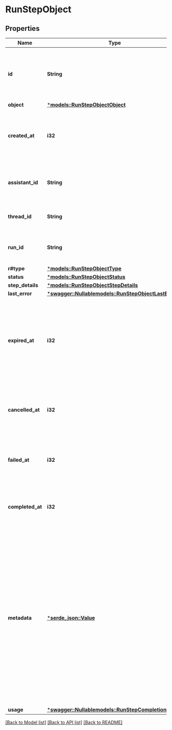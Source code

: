 # RunStepObject

## Properties
Name | Type | Description | Notes
------------ | ------------- | ------------- | -------------
**id** | **String** | The identifier of the run step, which can be referenced in API endpoints. | 
**object** | [***models::RunStepObjectObject**](RunStepObject_object.md) |  | 
**created_at** | **i32** | The Unix timestamp (in seconds) for when the run step was created. | 
**assistant_id** | **String** | The ID of the [assistant](/docs/api-reference/assistants) associated with the run step. | 
**thread_id** | **String** | The ID of the [thread](/docs/api-reference/threads) that was run. | 
**run_id** | **String** | The ID of the [run](/docs/api-reference/runs) that this run step is a part of. | 
**r#type** | [***models::RunStepObjectType**](RunStepObject_type.md) |  | 
**status** | [***models::RunStepObjectStatus**](RunStepObject_status.md) |  | 
**step_details** | [***models::RunStepObjectStepDetails**](RunStepObject_step_details.md) |  | 
**last_error** | [***swagger::Nullable<models::RunStepObjectLastError>**](RunStepObject_last_error.md) |  | 
**expired_at** | **i32** | The Unix timestamp (in seconds) for when the run step expired. A step is considered expired if the parent run is expired. | 
**cancelled_at** | **i32** | The Unix timestamp (in seconds) for when the run step was cancelled. | 
**failed_at** | **i32** | The Unix timestamp (in seconds) for when the run step failed. | 
**completed_at** | **i32** | The Unix timestamp (in seconds) for when the run step completed. | 
**metadata** | [***serde_json::Value**](.md) | Set of 16 key-value pairs that can be attached to an object. This can be useful for storing additional information about the object in a structured format. Keys can be a maximum of 64 characters long and values can be a maxium of 512 characters long.  | 
**usage** | [***swagger::Nullable<models::RunStepCompletionUsage>**](RunStepCompletionUsage.md) |  | 

[[Back to Model list]](../README.md#documentation-for-models) [[Back to API list]](../README.md#documentation-for-api-endpoints) [[Back to README]](../README.md)


